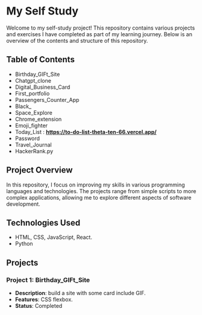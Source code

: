 # My Self Study

Welcome to my self-study project! This repository contains various projects and exercises I have completed as part of my learning journey. Below is an overview of the contents and structure of this repository.

## Table of Contents
- Birthday_GIFt_Site
- Chatgpt_clone
- Digital_Business_Card
- First_portfolio
- Passengers_Counter_App
- Black_
- Space_Explore
- Chrome_extension
- Emoji_fighter
- Today_List : **https://to-do-list-theta-ten-66.vercel.app/**
- Password
- Travel_Journal
- HackerRank.py

## Project Overview
In this repository, I focus on improving my skills in various programming languages and technologies. The projects range from simple scripts to more complex applications, allowing me to explore different aspects of software development.

## Technologies Used
- HTML, CSS, JavaScript, React.
- Python

## Projects
### Project 1: Birthday_GIFt_Site
- **Description**: build a site with some card include GIF.
- **Features**: CSS flexbox.
- **Status**: Completed
